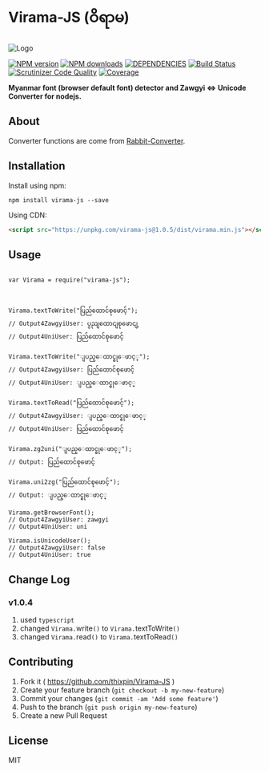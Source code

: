 # Virama-JS (ဝိရာမ)

![Logo](https://www.mmunicode.org/wp-content/uploads/2017/07/mua_small.png)


[![NPM version](https://img.shields.io/npm/v/virama-js.svg)](https://www.npmjs.com/package/virama-js)
[![NPM downloads](https://img.shields.io/npm/dt/virama-js.svg)](https://npm-stat.com/charts.html?package=virama-js)
[![DEPENDENCIES](https://david-dm.org/thixpin/virama-js/status.svg)](https://david-dm.org/thixpin/virama-js)
[![Build Status](https://scrutinizer-ci.com/g/thixpin/Virama-JS/badges/build.png?b=master)](https://scrutinizer-ci.com/g/thixpin/Virama-JS/build-status/master)
[![Scrutinizer Code Quality](https://img.shields.io/scrutinizer/quality/g/thixpin/Virama-JS.svg)](https://scrutinizer-ci.com/g/thixpin/Virama-JS/?branch=master)
[![Coverage](https://codecov.io/gh/thixpin/Virama-JS/branch/master/graphs/badge.svg)](https://codecov.io/gh/thixpin/Virama-JS)


**Myanmar font (browser default font) detector and Zawgyi <=> Unicode Converter for nodejs.**

## About

Converter functions are come from [Rabbit-Converter](https://github.com/Rabbit-Converter/Rabbit-Node).


## Installation

Install using npm:

```node
npm install virama-js --save
```

Using CDN:

```html
<script src="https://unpkg.com/virama-js@1.0.5/dist/virama.min.js"></script>
```

## Usage

```node

var Virama = require("virama-js");



Virama.textToWrite("ပြည်ထောင်စုဖောင့်");
// Output4ZawgyiUser: ပွညျထောငျစုဖောငျ့ 
// Output4UniUser: ပြည်ထောင်စုဖောင့်

Virama.textToWrite("ျပည္ေထာင္စုေဖာင့္");
// Output4ZawgyiUser: ပြည်ထောင်စုဖောင့်
// Output4UniUser: ျပည္ေထာင္စုေဖာင့္

Virama.textToRead("ပြည်ထောင်စုဖောင့်");
// Output4ZawgyiUser: ျပည္ေထာင္စုေဖာင့္
// Output4UniUser: ပြည်ထောင်စုဖောင့်

Virama.zg2uni("ျပည္ေထာင္စုေဖာင့္");
// Output: ပြည်ထောင်စုဖောင့်

Virama.uni2zg("ပြည်ထောင်စုဖောင့်");
// Output: ျပည္ေထာင္စုေဖာင့္

Virama.getBrowserFont();
// Output4ZawgyiUser: zawgyi
// Output4UniUser: uni

Virama.isUnicodeUser();
// Output4ZawgyiUser: false
// Output4UniUser: true

```


## Change Log

### v1.0.4

1. used `typescript`
2. changed   `Virama.`write`()` to `Virama.`textToWrite`()`
3. changed   `Virama.`read`()` to `Virama.`textToRead`()`


## Contributing

1. Fork it ( https://github.com/thixpin/Virama-JS )
2. Create your feature branch (`git checkout -b my-new-feature`)
3. Commit your changes (`git commit -am 'Add some feature'`)
4. Push to the branch (`git push origin my-new-feature`)
5. Create a new Pull Request

## License

MIT
